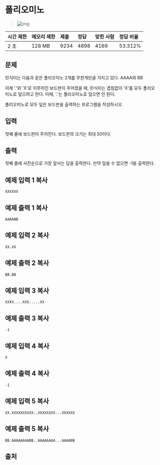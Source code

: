 # 폴리오미노

> ![img](https://d2gd6pc034wcta.cloudfront.net/tier/6.svg) 

| 시간 제한 | 메모리 제한 | 제출 | 정답 | 맞힌 사람 | 정답 비율 |
| :-------- | :---------- | :--- | :--- | :-------- | :-------- |
| 2 초      | 128 MB      | 9234 | 4898 | 4169      | 53.312%   |

## 문제

민식이는 다음과 같은 폴리오미노 2개를 무한개만큼 가지고 있다. AAAA와 BB

이제 '.'와 'X'로 이루어진 보드판이 주어졌을 때, 민식이는 겹침없이 'X'를 모두 폴리오미노로 덮으려고 한다. 이때, '.'는 폴리오미노로 덮으면 안 된다.

폴리오미노로 모두 덮은 보드판을 출력하는 프로그램을 작성하시오.

## 입력

첫째 줄에 보드판이 주어진다. 보드판의 크기는 최대 50이다.

## 출력

첫째 줄에 사전순으로 가장 앞서는 답을 출력한다. 만약 덮을 수 없으면 -1을 출력한다.

## 예제 입력 1 복사

```
XXXXXX
```

## 예제 출력 1 복사

```
AAAABB
```

## 예제 입력 2 복사

```
XX.XX
```

## 예제 출력 2 복사

```
BB.BB
```

## 예제 입력 3 복사

```
XXXX....XXX.....XX
```

## 예제 출력 3 복사

```
-1
```

## 예제 입력 4 복사

```
X
```

## 예제 출력 4 복사

```
-1
```

## 예제 입력 5 복사

```
XX.XXXXXXXXXX..XXXXXXXX...XXXXXX
```

## 예제 출력 5 복사

```
BB.AAAAAAAABB..AAAAAAAA...AAAABB
```

## 출처